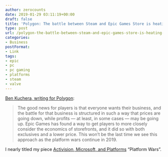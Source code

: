 ```yaml
---
author: zerocounts
date: 2019-01-29 03:11:19+00:00
draft: false
title: 'Polygon: The battle between Steam and Epic Games Store is heating up'
type: post
url: /polygon-the-battle-between-steam-and-epic-games-store-is-heating-up/
categories:
- Business
postFormat:
- Link
tags:
- epic
- pc
- pc gaming
- platforms
- steam
- valve
---
```


[Ben Kuchera, writing for Polygon](https://www.polygon.com/2019/1/29/18200893/epic-games-store-steam-metro-exclusives):

> The good news for players is that everyone wants their business, and the battle for that business is structured in such a way that prices are going down, while profits — at least, in some cases — may be going up. Epic Games has found a way to get players to more closely consider the economics of storefronts, and it did so with both exclusives and a lower price. This won’t be the last time we see this approach as the platform wars continue in 2019.

I nearly titled my piece [Activision, Microsoft, and Platforms](/2019/01/21/activision-microsoft-and-platforms/) “Platform Wars”.